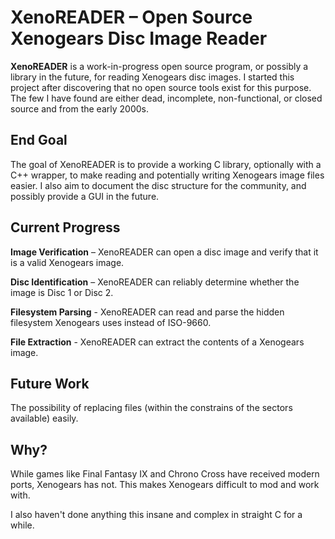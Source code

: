 # XenoREADER – Open Source Xenogears Disc Image Reader

**XenoREADER** is a work-in-progress open source program, or possibly a library in the future, for reading Xenogears disc images. I started this project after discovering that no open source tools exist for this purpose. The few I have found are either dead, incomplete, non-functional, or closed source and from the early 2000s.

## End Goal

The goal of XenoREADER is to provide a working C library, optionally with a C++ wrapper, to make reading and potentially writing Xenogears image files easier. I also aim to document the disc structure for the community, and possibly provide a GUI in the future.

## Current Progress

**Image Verification** – XenoREADER can open a disc image and verify that it is a valid Xenogears image.

**Disc Identification** – XenoREADER can reliably determine whether the image is Disc 1 or Disc 2.

**Filesystem Parsing** - XenoREADER can read and parse the hidden filesystem Xenogears uses instead of ISO-9660.

**File Extraction** - XenoREADER can extract the contents of a Xenogears image.

## Future Work
The possibility of replacing files (within the constrains of the sectors available) easily.

## Why?
While games like Final Fantasy IX and Chrono Cross have received modern ports, Xenogears has not. This makes Xenogears difficult to mod and work with.

I also haven't done anything this insane and complex in straight C for a while. 